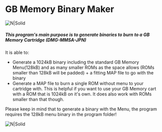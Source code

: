# GB Memory Binary Maker

![N|Solid](https://i.imgur.com/3PbCNq5.jpg)

##### This program's main purpose is to generate binaries to burn to a GB Memory Cartridge (DMG-MMSA-JPN)

 It is able to:
 - Generate a 1024kB binary including the standard GB Memory Menu(128kB) and as many smaller ROMs as the space allows
 (ROMs smaller than 128kB will be padded) + a fitting MAP file to go with the binary
 - Generate a MAP file to burn a single ROM without menu to your cartridge with. This is helpful if you want to use your GB Memory cart with a ROM that is 1024kB on it's own. It does also work with ROMs smaller than that though.
 
Please keep in mind that to generate a binary with the Menu, the program requires the 128kB menu binary in the program folder!

![N|Solid](https://i.imgur.com/yCsMFun.png)